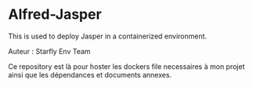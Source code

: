 Alfred-Jasper
=============

This is used to deploy Jasper in a containerized environment.

Auteur : Starfly Env Team

Ce repository est là pour hoster les dockers file necessaires à mon projet ainsi que les dépendances et documents annexes.


